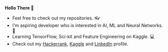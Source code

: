 **Hello There 👋**

 - Feel free to check out my repositories. 👓
 - I'm aspiring developer who is interested in AI, ML and Neural
   Networks. 🎒
 - Learning TensorFlow, Sci-kit and Feature Engineering on Kaggle. 💻
 - Check out my <a href="https://www.hackerrank.com/owaisalisyed_8">Hackerrank</a>, <a href="https://www.kaggle.com/owaisalisyed">Kaggle</a> and <a href="https://www.linkedin.com/in/owaisalisyed/">LinkedIn</a> profile. 

